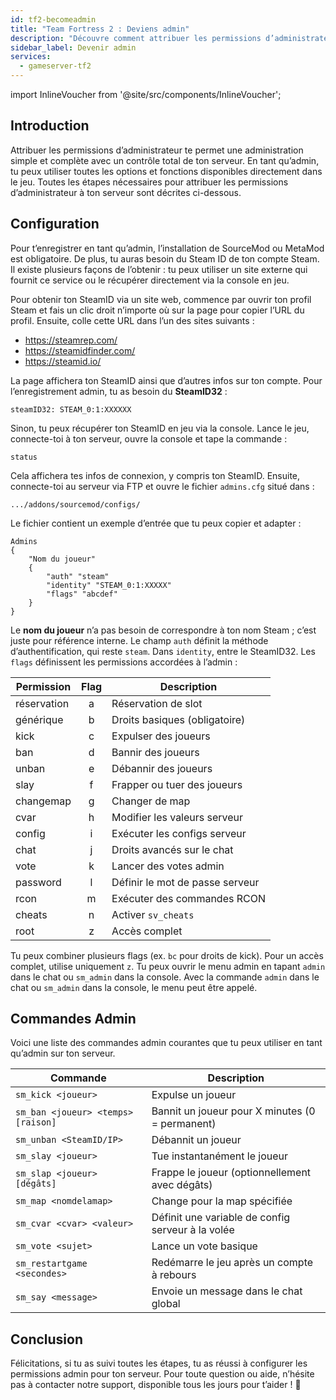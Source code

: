 ```yaml
---
id: tf2-becomeadmin
title: "Team Fortress 2 : Deviens admin"
description: "Découvre comment attribuer les permissions d’administrateur pour un contrôle total du serveur et une gestion améliorée en jeu → En savoir plus maintenant"
sidebar_label: Devenir admin
services:
  - gameserver-tf2
---
```


import InlineVoucher from '@site/src/components/InlineVoucher';



## Introduction

Attribuer les permissions d’administrateur te permet une administration simple et complète avec un contrôle total de ton serveur. En tant qu’admin, tu peux utiliser toutes les options et fonctions disponibles directement dans le jeu. Toutes les étapes nécessaires pour attribuer les permissions d’administrateur à ton serveur sont décrites ci-dessous.

<InlineVoucher />



## Configuration

Pour t’enregistrer en tant qu’admin, l’installation de SourceMod ou MetaMod est obligatoire. De plus, tu auras besoin du Steam ID de ton compte Steam. Il existe plusieurs façons de l’obtenir : tu peux utiliser un site externe qui fournit ce service ou le récupérer directement via la console en jeu.


Pour obtenir ton SteamID via un site web, commence par ouvrir ton profil Steam et fais un clic droit n’importe où sur la page pour copier l’URL du profil. Ensuite, colle cette URL dans l’un des sites suivants :

- https://steamrep.com/
- https://steamidfinder.com/
- https://steamid.io/

La page affichera ton SteamID ainsi que d’autres infos sur ton compte. Pour l’enregistrement admin, tu as besoin du **SteamID32** :

```
steamID32: STEAM_0:1:XXXXXX
```

Sinon, tu peux récupérer ton SteamID en jeu via la console. Lance le jeu, connecte-toi à ton serveur, ouvre la console et tape la commande :

```
status
```

Cela affichera tes infos de connexion, y compris ton SteamID. Ensuite, connecte-toi au serveur via FTP et ouvre le fichier `admins.cfg` situé dans :

```
.../addons/sourcemod/configs/
```

Le fichier contient un exemple d’entrée que tu peux copier et adapter :

```
Admins
{
	"Nom du joueur"
	{
		"auth" "steam"
		"identity" "STEAM_0:1:XXXXX"
		"flags" "abcdef"
	}
}
```

Le **nom du joueur** n’a pas besoin de correspondre à ton nom Steam ; c’est juste pour référence interne. Le champ `auth` définit la méthode d’authentification, qui reste `steam`. Dans `identity`, entre le SteamID32. Les `flags` définissent les permissions accordées à l’admin :

| Permission  | Flag | Description                      |
|-------------|:----:|---------------------------------|
| réservation | a    | Réservation de slot             |
| générique   | b    | Droits basiques (obligatoire)  |
| kick        | c    | Expulser des joueurs            |
| ban         | d    | Bannir des joueurs              |
| unban       | e    | Débannir des joueurs            |
| slay        | f    | Frapper ou tuer des joueurs     |
| changemap   | g    | Changer de map                 |
| cvar        | h    | Modifier les valeurs serveur    |
| config      | i    | Exécuter les configs serveur    |
| chat        | j    | Droits avancés sur le chat      |
| vote        | k    | Lancer des votes admin          |
| password    | l    | Définir le mot de passe serveur |
| rcon        | m    | Exécuter des commandes RCON     |
| cheats      | n    | Activer `sv_cheats`             |
| root        | z    | Accès complet                   |

Tu peux combiner plusieurs flags (ex. `bc` pour droits de kick). Pour un accès complet, utilise uniquement `z`. Tu peux ouvrir le menu admin en tapant `admin` dans le chat ou `sm_admin` dans la console. Avec la commande `admin` dans le chat ou `sm_admin` dans la console, le menu peut être appelé.



## Commandes Admin

Voici une liste des commandes admin courantes que tu peux utiliser en tant qu’admin sur ton serveur.

| Commande                          | Description                                  |
| -------------------------------- | -------------------------------------------- |
| `sm_kick <joueur>`               | Expulse un joueur                            |
| `sm_ban <joueur> <temps> [raison]` | Bannit un joueur pour X minutes (0 = permanent) |
| `sm_unban <SteamID/IP>`          | Débannit un joueur                           |
| `sm_slay <joueur>`               | Tue instantanément le joueur                 |
| `sm_slap <joueur> [dégâts]`      | Frappe le joueur (optionnellement avec dégâts) |
| `sm_map <nomdelamap>`            | Change pour la map spécifiée                 |
| `sm_cvar <cvar> <valeur>`        | Définit une variable de config serveur à la volée |
| `sm_vote <sujet>`                | Lance un vote basique                        |
| `sm_restartgame <secondes>`      | Redémarre le jeu après un compte à rebours  |
| `sm_say <message>`               | Envoie un message dans le chat global        |



## Conclusion

Félicitations, si tu as suivi toutes les étapes, tu as réussi à configurer les permissions admin pour ton serveur. Pour toute question ou aide, n’hésite pas à contacter notre support, disponible tous les jours pour t’aider ! 🙂

<InlineVoucher />
